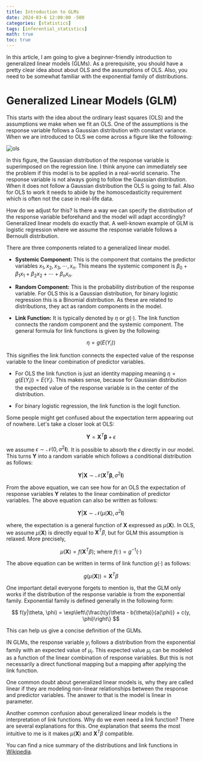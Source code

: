 ```yaml
---
title: Introduction to GLMs
date: 2024-03-6 12:00:00 -500
categories: [statistics]
tags: [inferential_statistics]
math: true
toc: true
---
```


In this article, I am going to give a beginner-friendly introduction to generalized linear models (GLMs). As a prerequisite, you should have a pretty clear idea about about OLS and the assumptions of OLS. Also, you need to be somewhat familiar with the exponential family of distributions.

# Generalized Linear Models (GLM) 

This starts with the idea about the ordinary least squares (OLS) and the assumptions we make when we fit an OLS. One of the assumptions is the response variable follows a Gaussian distribution with constant variance. When we are introduced to OLS we come across a figure like the following:

![ols](https://i.ibb.co/5xsFKVV/chrome-j5j-Tu-I7-Ar-N.png)

In this figure, the Gaussian distribution of the response variable is superimposed on the regression line. I think anyone can immediately see the problem if this model is to be applied in a real-world scenario. The response variable is not always going to follow the Gaussian distribution. When it does not follow a Gaussian distribution the OLS is going to fail. Also for OLS to work it needs to abide by the homoscedasticity requirement which is often not the case in real-life data. 

How do we adjust for this? Is there a way we can specify the distribution of the response variable beforehand and the model will adapt accordingly?  Generalized linear models do exactly that. A well-known example of GLM is logistic regression where we assume the response variable follows a Bernoulli distribution.

There are three components related to a generalized linear model.

- <b> Systemic Component: </b> This is the component that contains the predictor variables $x_1,x_2,x_3,\cdots,x_n$. This means the systemic component is $\beta_0+\beta_1x_1+\beta_2x_2+\cdots+\beta_nx_n$.

- <b> Random Component:</b> This is the probability distribution of the response variable. For OLS this is a Gaussian distribution, for binary logistic regression this is a Binomial distribution. As these are related to distributions, they act as random components in the model. 

- <b> Link Function:</b> It is typically denoted by $\eta$ or $g(\cdot)$. The link function connects the random component and the systemic component. The general formula for link functions is given by the following:

$$
\eta=g(E(Y_i))
$$

This signifies the link function connects the expected value of the response variable to the linear combination of predictor variables. 

- For OLS the link function is just an identity mapping meaning $\eta=g(E(Y_i))=E(Y_i)$. This makes sense, because for Gaussian distribution the expected value of the response variable is in the center of the distribution.

- For binary logistic regression, the link function is the logit function. 


Some people might get confused about the expectation term appearing out of nowhere. Let's take a closer look at OLS:

$$
\mathbf{Y}=\mathbf{X}^{T} \mathbf{\beta}+\epsilon
$$

we assume $\epsilon\sim\mathcal{N}(0,\sigma^2\mathbf{I})$. It is possible to absorb the $\epsilon$ directly in our model. This turns $\mathbf{Y}$ into a random variable which follows a conditional distribution as follows:


$$
\mathbf{Y}|\mathbf{X} \sim \mathcal{N}(\mathbf{X}^{T} \mathbf{\beta},\sigma^2\mathbf{I})
$$

From the above equation, we can see how for an OLS the expectation of response variables $\mathbf{Y}$ relates to the linear combination of predictor variables. The above equation can also be written as follows:

$$
\mathbf{Y}|\mathbf{X} \sim \mathcal{N}(\mu(\mathbf{X}),\sigma^2\mathbf{I})
$$

where, the expectation is a general function of $\mathbf{X}$ expressed as $\mu({\mathbf{X}})$. In OLS, we assume $\mu({\mathbf{X}})$ is directly equal to $\mathbf{X}^{T}\beta$, but for GLM this assumption is relaxed. More precisely,

$$
\mu(\mathbf{X})= f(\mathbf{X}^{T}\beta);~\text{where}~f(\cdot)=g^{-1}(\cdot)
$$

The above equation can be written in terms of link function $g(\cdot)$ as follows:


$$
g(\mu(\mathbf{X}))= \mathbf{X}^{T}\beta
$$


One important detail everyone forgets to mention is, that the GLM only works if the distribution of the response variable is from the exponential family. Exponential family is defined generally in the following form: 

$$
f(y|\theta, \phi) = \exp\left\{\frac{t(y)\theta - b(\theta)}{a(\phi)} + c(y, \phi)\right\}
$$

This can help us give a concise definition of the GLMs.

IN GLMs, the response variable $y_i$ follows a distribution from the exponential family with an expected value of $\mu_i$. This expected value  $\mu_i$ can be modeled as a function of the linear combination of response variables. But this is not necessarily a direct functional mapping but a mapping after applying the link function. 

One common doubt about generalized linear models is, why they are called linear if they are modeling non-linear relationships between the response and predictor variables. The answer to that is the model is linear in parameter. 

Another common confusion about generalized linear models is the interpretation of link functions. Why do we even need a link function? There are several explanations for this. One explanation that seems the most intuitive to me is it makes $\mu(\mathbf{X})$ and $\mathbf{X}^{T}\beta$ compatible.


You can find a nice summary of the distributions and link functions in [Wikipedia](https://en.wikipedia.org/wiki/Generalized_linear_model).

